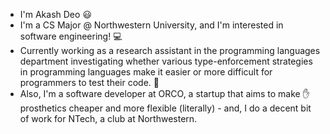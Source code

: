 - I'm Akash Deo :smiley:
- I'm a CS Major @ Northwestern University, and I'm interested in software engineering! :computer:
- Currently working as a research assistant in the programming languages department investigating whether various type-enforcement strategies in programming languages make it easier or more difficult for programmers to test their code. 🐛
- Also, I'm a software developer at ORCO, a startup that aims to make ✋ prosthetics cheaper and more flexible (literally) - and, I do a decent bit of work for NTech, a club at Northwestern.  
